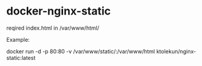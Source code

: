 # docker-nginx-static

reqired index.html in /var/www/html/

Example:

docker run -d -p 80:80 -v /var/www/static/:/var/www/html ktolekun/nginx-static:latest
